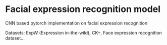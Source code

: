 # Facial expression recognition model
CNN based pytorch implementation on facial expression recognition

Datasets: ExpW (Expression in-the-wild), CK+, Face expression recognition dataset...
